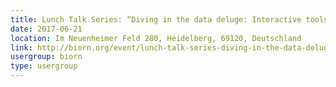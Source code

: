 ```yaml
---
title: Lunch Talk Series: “Diving in the data deluge: Interactive tools for visual exploration of big data”, Dr. Simon Anders
date: 2017-06-21
location: Im Neuenheimer Feld 280, Heidelberg, 69120, Deutschland
link: http://biorn.org/event/lunch-talk-series-diving-in-the-data-deluge-interactive-tools-for-visual-exploration-of-big-data-dr-simon-anders/
usergroup: biorn
type: usergroup
---
```

